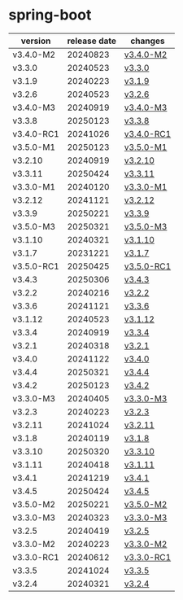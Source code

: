 # spring-boot	


|version|release date|changes|
|---|---|---|
|v3.4.0-M2|20240823|[v3.4.0-M2](./v3.4.0-M2-20240823.md)|
|v3.3.0|20240523|[v3.3.0](./v3.3.0-20240523.md)|
|v3.1.9|20240223|[v3.1.9](./v3.1.9-20240223.md)|
|v3.2.6|20240523|[v3.2.6](./v3.2.6-20240523.md)|
|v3.4.0-M3|20240919|[v3.4.0-M3](./v3.4.0-M3-20240919.md)|
|v3.3.8|20250123|[v3.3.8](./v3.3.8-20250123.md)|
|v3.4.0-RC1|20241026|[v3.4.0-RC1](./v3.4.0-RC1-20241026.md)|
|v3.5.0-M1|20250123|[v3.5.0-M1](./v3.5.0-M1-20250123.md)|
|v3.2.10|20240919|[v3.2.10](./v3.2.10-20240919.md)|
|v3.3.11|20250424|[v3.3.11](./v3.3.11-20250424.md)|
|v3.3.0-M1|20240120|[v3.3.0-M1](./v3.3.0-M1-20240120.md)|
|v3.2.12|20241121|[v3.2.12](./v3.2.12-20241121.md)|
|v3.3.9|20250221|[v3.3.9](./v3.3.9-20250221.md)|
|v3.5.0-M3|20250321|[v3.5.0-M3](./v3.5.0-M3-20250321.md)|
|v3.1.10|20240321|[v3.1.10](./v3.1.10-20240321.md)|
|v3.1.7|20231221|[v3.1.7](./v3.1.7-20231221.md)|
|v3.5.0-RC1|20250425|[v3.5.0-RC1](./v3.5.0-RC1-20250425.md)|
|v3.4.3|20250306|[v3.4.3](./v3.4.3-20250306.md)|
|v3.2.2|20240216|[v3.2.2](./v3.2.2-20240216.md)|
|v3.3.6|20241121|[v3.3.6](./v3.3.6-20241121.md)|
|v3.1.12|20240523|[v3.1.12](./v3.1.12-20240523.md)|
|v3.3.4|20240919|[v3.3.4](./v3.3.4-20240919.md)|
|v3.2.1|20240318|[v3.2.1](./v3.2.1-20240318.md)|
|v3.4.0|20241122|[v3.4.0](./v3.4.0-20241122.md)|
|v3.4.4|20250321|[v3.4.4](./v3.4.4-20250321.md)|
|v3.4.2|20250123|[v3.4.2](./v3.4.2-20250123.md)|
|v3.3.0-M3|20240405|[v3.3.0-M3](./v3.3.0-M3-20240405.md)|
|v3.2.3|20240223|[v3.2.3](./v3.2.3-20240223.md)|
|v3.2.11|20241024|[v3.2.11](./v3.2.11-20241024.md)|
|v3.1.8|20240119|[v3.1.8](./v3.1.8-20240119.md)|
|v3.3.10|20250320|[v3.3.10](./v3.3.10-20250320.md)|
|v3.1.11|20240418|[v3.1.11](./v3.1.11-20240418.md)|
|v3.4.1|20241219|[v3.4.1](./v3.4.1-20241219.md)|
|v3.4.5|20250424|[v3.4.5](./v3.4.5-20250424.md)|
|v3.5.0-M2|20250221|[v3.5.0-M2](./v3.5.0-M2-20250221.md)|
|v3.3.0-M3|20240323|[v3.3.0-M3](./v3.3.0-M3-20240323.md)|
|v3.2.5|20240419|[v3.2.5](./v3.2.5-20240419.md)|
|v3.3.0-M2|20240223|[v3.3.0-M2](./v3.3.0-M2-20240223.md)|
|v3.3.0-RC1|20240612|[v3.3.0-RC1](./v3.3.0-RC1-20240612.md)|
|v3.3.5|20241024|[v3.3.5](./v3.3.5-20241024.md)|
|v3.2.4|20240321|[v3.2.4](./v3.2.4-20240321.md)|
